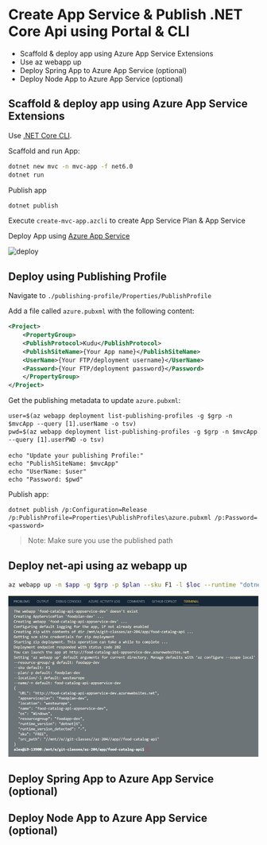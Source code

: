 # Create App Service & Publish .NET Core Api using Portal & CLI

- Scaffold & deploy app using Azure App Service Extensions
- Use az webapp up
- Deploy Spring App to Azure App Service (optional)
- Deploy Node App to Azure App Service (optional)

## Scaffold & deploy app using Azure App Service Extensions

Use [.NET Core CLI](https://docs.microsoft.com/en-us/dotnet/core/tools/). 

Scaffold and run App:

```bash
dotnet new mvc -n mvc-app -f net6.0
dotnet run
```

Publish app

```bash
dotnet publish
```

Execute `create-mvc-app.azcli` to create App Service Plan & App Service

Deploy App using [Azure App Service](https://marketplace.visualstudio.com/items?itemName=ms-azuretools.vscode-azureappservice)

![deploy](_images/deploy-ext.jpg)

## Deploy using Publishing Profile

Navigate to `./publishing-profile/Properties/PublishProfile`

Add a file called `azure.pubxml` with the following content:

```xml
<Project>
    <PropertyGroup>
    <PublishProtocol>Kudu</PublishProtocol>
    <PublishSiteName>{Your App name}</PublishSiteName>
    <UserName>{Your FTP/deployment username}</UserName>
    <Password>{Your FTP/deployment password}</Password>
    </PropertyGroup>
</Project>
```

Get the publishing metadata to update `azure.pubxml`:

```
user=$(az webapp deployment list-publishing-profiles -g $grp -n $mvcApp --query [1].userName -o tsv)
pwd=$(az webapp deployment list-publishing-profiles -g $grp -n $mvcApp --query [1].userPWD -o tsv)

echo "Update your publishing Profile:"
echo "PublishSiteName: $mvcApp"
echo "UserName: $user"
echo "Password: $pwd"
```

Publish app:

```
dotnet publish /p:Configuration=Release /p:PublishProfile=Properties\PublishProfiles\azure.pubxml /p:Password=<password>
```

> Note: Make sure you use the published path

## Deploy net-api using az webapp up

```bash
az webapp up -n $app -g $grp -p $plan --sku F1 -l $loc --runtime "dotnet:8"
```

![az-webapp-up](_images/az-webapp-up.png)

## Deploy Spring App to Azure App Service (optional)


## Deploy Node App to Azure App Service (optional)

